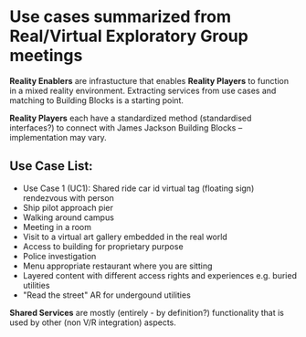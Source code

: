 # Use cases summarized from Real/Virtual Exploratory Group meetings

**Reality Enablers** are infrastucture that enables **Reality Players** to function in a mixed reality environment. Extracting services from use cases and matching to Building Blocks is a starting point.

**Reality Players** each have a standardized method (standardised interfaces?) to connect with James Jackson Building Blocks – implementation may vary.

## Use Case List:

- Use Case 1 (UC1): Shared ride car id virtual tag (floating sign) rendezvous with person
- Ship pilot approach pier
- Walking around campus
- Meeting in a room
- Visit to a virtual art gallery embedded in the real world
- Access to building for proprietary purpose
- Police investigation
- Menu appropriate restaurant where you are sitting
- Layered content with different access rights and experiences e.g. buried utilities
- "Read the street" AR for undergound utilities

**Shared Services** are mostly (entirely - by definition?) functionality that is used by other (non V/R integration) aspects. 
